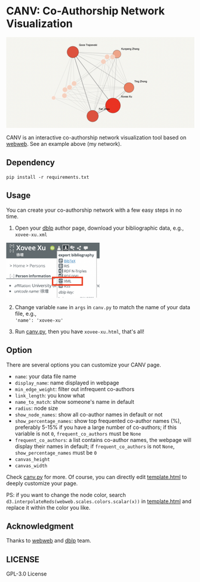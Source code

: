 # CANV: Co-Authorship Network Visualization

![Example](asset/teaser.png)

CANV is an interactive co-authorship network visualization tool based on [webweb](https://github.com/dblarremore/webweb). See an example above (my network). 

## Dependency

```shell
pip install -r requirements.txt
```

## Usage

You can create your co-authorship network with a few easy steps in no time.

1. Open your [dblp](https://dblp.org) author page, download your bibliographic data, e.g.,  
`xovee-xu.xml`  
<img src="asset/download_data.png" alt="download data" width="250"/>

2. Change variable `name` in `args` in `canv.py` to match the name of your data file, e.g.,  
`'name': 'xovee-xu'`

3. Run [canv.py](./canv.py), then you have `xovee-xu.html`, that's all! 

## Option

There are several options you can customize your CANV page.

- `name`: your data file name
- `display_name`: name displayed in webpage
- `min_edge_weight`: filter out infrequent co-authors
- `link_length`: you know what
- `name_to_match`: show someone's name in default
- `radius`: node size
- `show_node_names`: show all co-author names in default or not
- `show_percentage_names`: show top frequented co-author names (%), preferably 5-15% if you have a large number of co-authors; if this variable is not `0`, `frequent_co_authors` must be `None`
- `frequent_co_authors`: a list contains co-author names, the webpage will display their names in default; if `frequent_co_authors` is not `None`, `show_percentage_names` must be `0`
- `canvas_height`
- `canvas_width`

Check [canv.py](./canv.py) for more. Of course, you can directly edit [template.html](./template.html) to deeply customize your page. 

PS: if you want to change the node color, search `d3.interpolateReds(webweb.scales.colors.scalar(x))` in [template.html](./template.html) and replace it within the color you like.

## Acknowledgment

Thanks to [webweb](https://github.com/dblarremore/webweb) and [dblp](https://dblp.org) team.

## LICENSE

GPL-3.0 License
